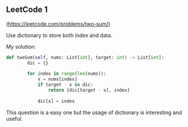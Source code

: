 ## LeetCode 1

(https://leetcode.com/problems/two-sum/)

Use dictionary to store both index and data.


My solution:

```python
def twoSum(self, nums: List[int], target: int) -> List[int]:
        dic = {}
        
        for index in range(len(nums)):
            x = nums[index]
            if target - x in dic:
                return [dic[target - x], index]
            
            dic[x] = index
```

This question is a easy one but the usage of dictionary is interesting and useful.
